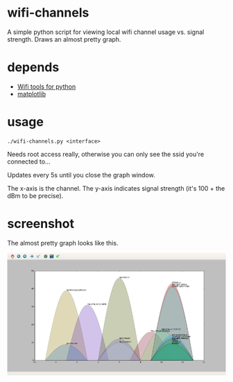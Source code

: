 wifi-channels
=============

A simple python script for viewing local wifi channel usage vs. signal strength.
Draws an almost pretty graph.


depends
=======

+ [Wifi tools for python](https://pypi.python.org/pypi/wifi)
+ [matplotlib](https://pypi.python.org/pypi/matplotlib)


usage
=====

    ./wifi-channels.py <interface>

Needs root access really, otherwise you can only see the ssid you're
connected to...

Updates every 5s until you close the graph window.

The x-axis is the channel.  The y-axis indicates signal strength (it's 100 +
the dBm to be precise).


screenshot
==========

The almost pretty graph looks like this.

![Screen shot of wifi_channels.py](screenshot.png)
